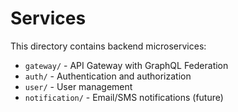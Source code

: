 # Services

This directory contains backend microservices:

- `gateway/` - API Gateway with GraphQL Federation
- `auth/` - Authentication and authorization
- `user/` - User management
- `notification/` - Email/SMS notifications (future)
